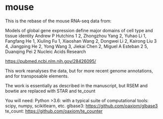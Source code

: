 # mouse

This is the rebase of the mouse RNA-seq data from:

Models of global gene expression define major domains of cell type and tissue identity
Andrew P Hutchins 1 2, Zhongzhou Yang 2, Yuhao Li 1, Fangfang He 1, Xiuling Fu 1, Xiaoshan Wang 2, Dongwei Li 2, Kairong Liu 3 4, Jiangping He 2, Yong Wang 3, Jiekai Chen 2, Miguel A Esteban 2 5, Duanqing Pei 2
Nucleic Acids Research

https://pubmed.ncbi.nlm.nih.gov/28426095/

This work reanalyses the data, but for more recent genome annotations, and for transposable elements.

The work is essentially as described in the manuscript, but RSEM and bowtie are replaced with STAR and te_count

You will need:
Python >3.6: with a typical suite of computational tools: scipy, numpy, scikitlearn, etc.
glbase3: https://github.com/oaxiom/glbase3
te_count: https://github.com/oaxiom/te_counter




